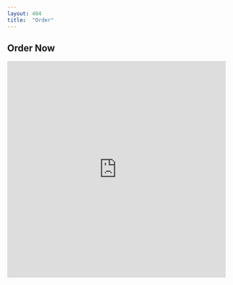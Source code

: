 ```yaml
---
layout: 404
title:  "Order"
---
```


<div class="section text-center section-examples">
      <div class="row">
            <div class="col-md-8 ml-auto mr-auto">
                  <h2 class="title">Order Now</h2>
		  <iframe src="https://docs.google.com/forms/d/e/1FAIpQLSdyIB20oiMps31NTcve5BwLBI3fs9e1QbVbTbkog66vLDNSJA/viewform?embedded=true" width="100%" height="500px" frameborder="0" marginheight="0" marginwidth="0">Loading...</iframe>
            </div>
	  </div>
	  <br>
</div>


